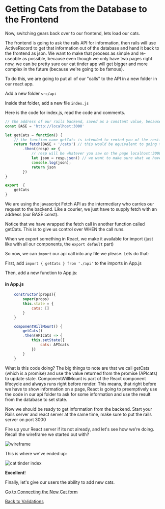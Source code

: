# Getting Cats from the Database to the Frontend

Now, switching gears back over to our frontend, lets load our cats.

The frontend is going to ask the rails API for information, then rails will use ActiveRecord to get that information out of the database and hand it back to the frontend as json. We want to make that process as simple and re-useable as possible, because even though we only have two pages right now, we can be pretty sure our cat tinder app will get bigger and more complex in the future (because we're going to be famous). 

To do this, we are going to put all of our "calls" to the API in a new folder in our react app.

Add a new folder ``` src/api ```

Inside that folder, add a new file ``` index.js ```

Here is the code for index.js, read the code and comments.

```javascript
// the address of our rails backend, saved as a constant value, because we never want to accidently change it
const BASE = 'http://localhost:3000'

let getCats = function() {
  	// the function name getCats is intended to remind you of the restful rails route --> GET '/cats'. 
	return fetch(BASE + '/cats') // this would be equivalent to going to localhost:3000/cats in your browser. Do that - - what do you see?
		.then((resp) => {
           	// resp will be whatever you saw on the page localhost:3000/cats, it is the result of our fetch call
			let json = resp.json() // we want to make sure what we have is just the json part of the response
			console.log(json);
			return json
		})
}

export  {
	getCats
}
```

We are using the javascript Fetch API as the intermediary who carries our request to the backend. Like a courier, we just have to supply fetch with an address (our BASE const).  

Notice that we have wrapped the fetch call in another function called getCats. This is to give us control over WHEN the call runs. 

When we export something in React, we make it available for import (just like with all our components, the ```export default``` part)

So now, we can ```import``` our api call into any file we please. Lets do that:

First, add ``` import { getCats } from './api' ``` to the imports in App.js

Then, add a new function to App.js:

#### in App.js
``` javascript
	constructor(props){
		super(props)
		this.state = {
			cats: []
		}
	}

	componentWillMount() {
		getCats()
		.then(APIcats => {
			this.setState({
				cats: APIcats
			})
		}
	}

```

What is this code doing? The big things to note are that we call getCats (which is a promise) and use the value returned from the promise (APIcats) to update state. ComponentWillMount is part of the React component lifecycle and always runs right before render. This means, that right before we 
have to show information on a page, React is going to preemptively use the code in our api folder to ask for some information and use the result from the 
database to set state. 

Now we should be ready to get information from the backend. Start your Rails server and react server at the same time, make sure to put the rails server on port 3000

Fire up your React server if its not already, and let's see how we're doing.  Recall the wireframe we started out with?

![wireframe](https://s3.amazonaws.com/learn-site/curriculum/cat-tinder/cat-tinder-wireframe.png)

This is where we've ended up:

![cat tinder index](https://s3.amazonaws.com/learn-site/curriculum/cat-tinder/cat-tinder-index.png)

__Excellent__!

Finally, let's give our users the ability to add new cats.

[Go to Connecting the New Cat form](../07-connecting-new-cat-form)


[Back to Validations](../05-validations/README.md)

